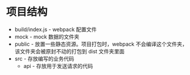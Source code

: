 # 项目结构

- build/index.js - webpack 配置文件
- mock - mock 数据的文件夹
- public - 放置一些静态资源。项目打包时，webpack 不会编译这个文件夹，该文件夹会被原封不动的打包到 dist 文件夹里面
- src - 存放编写的业务代码
  - api - 存放用于发送请求的代码
